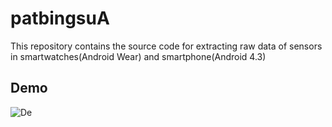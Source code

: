# patbingsuA

This repository contains the source code for extracting raw data of sensors in smartwatches(Android Wear) and smartphone(Android 4.3)


## Demo
![De](https://j.gifs.com/76ALG1.gif)
